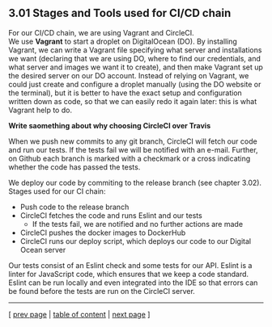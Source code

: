 ## 3.01 Stages and Tools used for CI/CD chain

For our CI/CD chain, we are using Vagrant and CircleCI.  
We use **Vagrant** to start a droplet on DigitalOcean (DO). By installing Vagrant, we can write a Vagrant file specifying what server and installations we want (declaring that we are using DO, where to find our credentials, and what server and images we want it to create), and then make Vagrant set up the desired server on our DO account. Instead of relying on Vagrant, we could just create and configure a droplet manually (using the DO website or the terminal), but it is better to have the exact setup and configuration written down as code, so that we can easily redo it again later: this is what Vagrant help to do.

**Write saomething about why choosing CircleCI over Travis**

When we push new commits to any git branch, CircleCI will fetch our code and run our tests. If the tests fail we will be notified with an e-mail. Further, on Github each branch is marked with a checkmark or a cross indicating whether the code has passed the tests.

We deploy our code by commiting to the release branch (see chapter 3.02).
Stages used for our CI chain:
- Push code to the release branch
- CircleCI fetches the code and runs Eslint and our tests
    - If the tests fail, we are notified and no further actions are made
- CircleCI pushes the docker images to DockerHub
- CircleCI runs our deploy script, which deploys our code to our Digital Ocean server

Our tests consist of an Eslint check and some tests for our API. Eslint is a linter for JavaScript code, which ensures that we keep a code standard. Eslint can be run locally and even integrated into the IDE so that errors can be found before the tests are run on the CircleCI server. 

---
[ [prev page](../chapters/300_process_perspective.md) | [table of content](../table_of_content.md) | [next page](../chapters/302_repo_and_branch_strategy.md) ]
